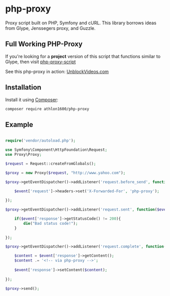 php-proxy
=========

Proxy script built on PHP, Symfony and cURL.
This library borrows ideas from Glype, Jenssegers proxy, and Guzzle.

Full Working PHP-Proxy
-------

If you're looking for a **project** version of this script that functions similar to Glype, then visit
[php-proxy-script](https://github.com/Athlon1600/php-proxy-script)

See this php-proxy in action:
<a href="https://unblockvideos.com/" target="_blank">UnblockVideos.com</a>

Installation
-------

Install it using [Composer](http://getcomposer.org):

```bash
composer require athlon1600/php-proxy
```

Example
--------

```php

require('vendor/autoload.php');

use Symfony\Component\HttpFoundation\Request;
use Proxy\Proxy;

$request = Request::createFromGlobals();

$proxy = new Proxy($request, "http://www.yahoo.com");

$proxy->getEventDispatcher()->addListener('request.before_send', function($event){

	$event['request']->headers->set('X-Forwarded-For', 'php-proxy');
	
});

$proxy->getEventDispatcher()->addListener('request.sent', function($event){

	if($event['response']->getStatusCode() != 200){
		die("Bad status code!");
	}
  
});

$proxy->getEventDispatcher()->addListener('request.complete', function($event){

	$content = $event['response']->getContent();
	$content .= '<!-- via php-proxy -->';
	
	$event['response']->setContent($content);
	
});

$proxy->send();

```


